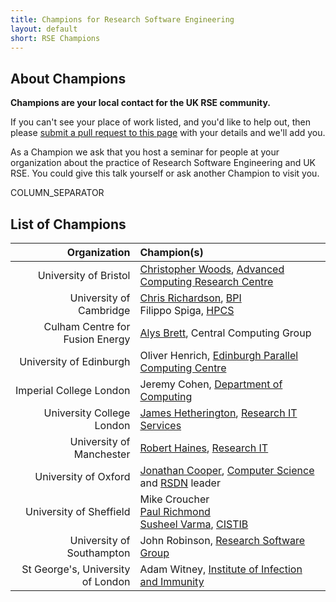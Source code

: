 ```yaml
---
title: Champions for Research Software Engineering
layout: default
short: RSE Champions
---
```


## About Champions

**Champions are your local contact for the UK RSE community.**

If you can't see your place of work listed, and you'd like to help out, then please [submit a pull request to this page](https://github.com/UKRSE/UKRSE.github.io/blob/master/champions.md) with your details and we'll add you.

As a Champion we ask that you host a seminar for people at your organization about the practice of Research Software Engineering and UK RSE. You could give this talk yourself or ask another Champion to visit you.

COLUMN_SEPARATOR

## List of Champions

Organization | Champion(s)
------------:|:-----------
University of Bristol | [Christopher Woods](http://chryswoods.com), [Advanced Computing Research Centre](https://www.acrc.bris.ac.uk)
University of Cambridge | [Chris Richardson](http://www.bpi.cam.ac.uk/user/chris), [BPI](http://www.bpi.cam.ac.uk) <br/> Filippo Spiga, [HPCS](http://www.hpc.cam.ac.uk)
Culham Centre for Fusion Energy | [Alys Brett](https://uk.linkedin.com/in/alysbrett), Central Computing Group
University of Edinburgh | Oliver Henrich, [Edinburgh Parallel Computing Centre](https://www.epcc.ed.ac.uk)
Imperial College London | Jeremy Cohen, [Department of Computing](http://www.imperial.ac.uk/computing)
University College London | [James Hetherington](http://www.ucl.ac.uk/research-it-services/people/james), [Research IT Services](http://www.ucl.ac.uk/research-it-services)
University of Manchester | [Robert Haines](http://software.ac.uk/fellows/robert-haines), [Research IT](http://www.itservices.manchester.ac.uk/research/)
University of Oxford | [Jonathan Cooper](http://www.cs.ox.ac.uk/people/jonathan.cooper/), [Computer Science](http://www.cs.ox.ac.uk/) and [RSDN](http://rsdn.oerc.ox.ac.uk) leader
University of Sheffield | Mike Croucher  <br/> [Paul Richmond](http://www.paulrichmond.staff.shef.ac.uk/) <br/> [Susheel Varma](http://www.cistib.org/cistib_shf/index.php/people/developers/susheel-varma), [CISTIB](http://www.cistib.org/cistib_shf/)
University of Southampton | John Robinson, [Research Software Group](http://rsg.soton.ac.uk/)
St George's, University of London | Adam Witney, [Institute of Infection and Immunity](http://www.sgul.ac.uk/research/infection/)
